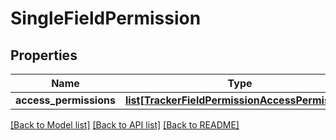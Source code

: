 # SingleFieldPermission

## Properties
Name | Type | Description | Notes
------------ | ------------- | ------------- | -------------
**access_permissions** | [**list[TrackerFieldPermissionAccessPermission]**](TrackerFieldPermissionAccessPermission.md) |  | [optional] 

[[Back to Model list]](../README.md#documentation-for-models) [[Back to API list]](../README.md#documentation-for-api-endpoints) [[Back to README]](../README.md)

